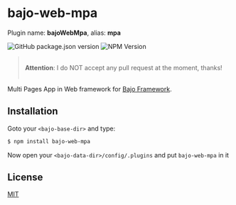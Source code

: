 # bajo-web-mpa

Plugin name: **bajoWebMpa**, alias: **mpa**

![GitHub package.json version](https://img.shields.io/github/package-json/v/ardhi/bajo-web-mpa) ![NPM Version](https://img.shields.io/npm/v/bajo-web-mpa)

> <br />**Attention**: I do NOT accept any pull request at the moment, thanks!<br /><br />

Multi Pages App in Web framework for [Bajo Framework](https://github.com/ardhi/bajo).

## Installation

Goto your ```<bajo-base-dir>``` and type:

```bash
$ npm install bajo-web-mpa
```

Now open your ```<bajo-data-dir>/config/.plugins``` and put ```bajo-web-mpa``` in it

## License

[MIT](LICENSE)
